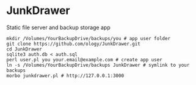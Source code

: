 # JunkDrawer

Static file server and backup storage app

```
mkdir /Volumes/YourBackupDrive/backups/you # app user folder
git clone https://github.com/ology/JunkDrawer.git
cd JunkDrawer
sqlite3 auth.db < auth.sql
perl user.pl you your.email@example.com # create app user
ln -s /Volumes/YourBackupDrive/backups JunkDrawer # symlink to your backups
morbo junkdrawer.pl # http://127.0.0.1:3000
```
